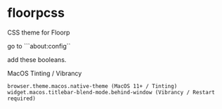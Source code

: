 # floorpcss
CSS theme for Floorp

go to ```about:config``

add these booleans. 

MacOS Tinting / Vibrancy

    browser.theme.macos.native-theme (MacOS 11+ / Tinting)
    widget.macos.titlebar-blend-mode.behind-window (Vibrancy / Restart required)
